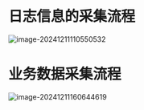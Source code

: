 # 日志信息的采集流程

![image-20241211110550532](C:\Users\mazhenbo\AppData\Roaming\Typora\typora-user-images\image-20241211110550532.png)



# 业务数据采集流程

![image-20241211160644619](C:\Users\mazhenbo\AppData\Roaming\Typora\typora-user-images\image-20241211160644619.png)